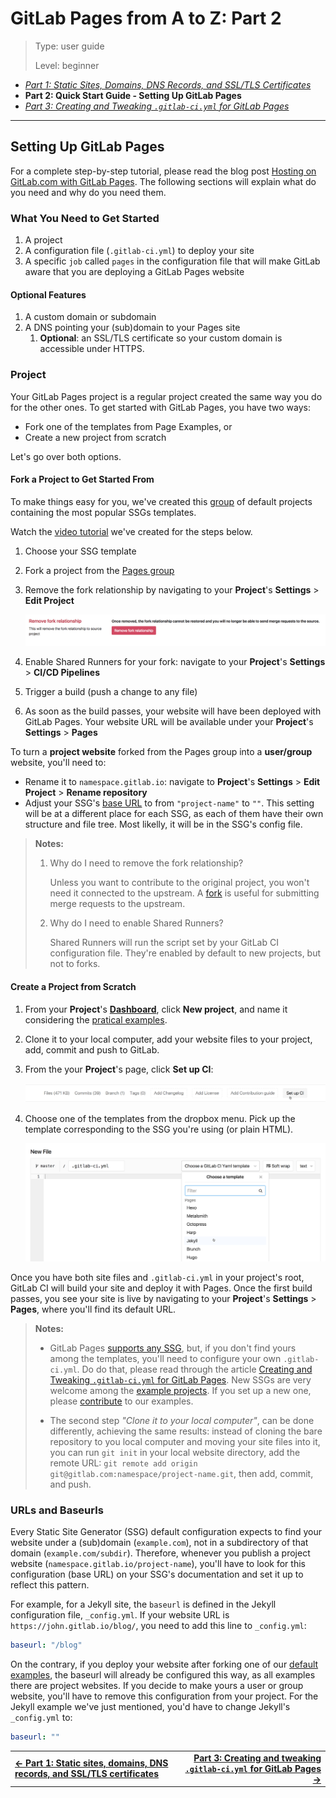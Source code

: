 # GitLab Pages from A to Z: Part 2

> Type: user guide
>
> Level: beginner

- _[Part 1: Static Sites, Domains, DNS Records, and SSL/TLS Certificates](getting_started_part_one.md)_
- **Part 2: Quick Start Guide - Setting Up GitLab Pages**
- _[Part 3: Creating and Tweaking `.gitlab-ci.yml` for GitLab Pages](getting_started_part_three.md)_

----

## Setting Up GitLab Pages

For a complete step-by-step tutorial, please read the
blog post [Hosting on GitLab.com with GitLab Pages](https://about.gitlab.com/2016/04/07/gitlab-pages-setup/). The following sections will explain
what do you need and why do you need them.

<!-- todo: transfer the content from that post to docs -->

### What You Need to Get Started

1. A project
1. A configuration file (`.gitlab-ci.yml`) to deploy your site
1. A specific `job` called `pages` in the configuration file
that will make GitLab aware that you are deploying a GitLab Pages website

#### Optional Features

1. A custom domain or subdomain
1. A DNS pointing your (sub)domain to your Pages site
   1. **Optional**: an SSL/TLS certificate so your custom
   domain is accessible under HTTPS.

### Project

Your GitLab Pages project is a regular project created the
same way you do for the other ones. To get started with GitLab Pages, you have two ways:

- Fork one of the templates from Page Examples, or
- Create a new project from scratch

Let's go over both options.

#### Fork a Project to Get Started From

To make things easy for you, we've created this
[group](https://gitlab.com/pages) of default projects
containing the most popular SSGs templates.

Watch the [video tutorial](https://youtu.be/TWqh9MtT4Bg) we've
created for the steps below.

1. Choose your SSG template
1. Fork a project from the [Pages group](https://gitlab.com/pages)
1. Remove the fork relationship by navigating to your **Project**'s **Settings** > **Edit Project**

    ![remove fork relashionship](img/remove_fork_relashionship.png)

1. Enable Shared Runners for your fork: navigate to your **Project**'s **Settings** > **CI/CD Pipelines**
1. Trigger a build (push a change to any file)
1. As soon as the build passes, your website will have been deployed with GitLab Pages. Your website URL will be available under your **Project**'s **Settings** > **Pages**

To turn a **project website** forked from the Pages group into a **user/group** website, you'll need to:

- Rename it to `namespace.gitlab.io`: navigate to **Project**'s **Settings** > **Edit Project** > **Rename repository**
- Adjust your SSG's [base URL](#urls-and-baseurls) to from `"project-name"` to `""`. This setting will be at a different place for each SSG, as each of them have their own structure and file tree. Most likelly, it will be in the SSG's config file.

> **Notes:**
>
>1. Why do I need to remove the fork relationship?
>
>     Unless you want to contribute to the original project,
you won't need it connected to the upstream. A
[fork](https://about.gitlab.com/2016/12/01/how-to-keep-your-fork-up-to-date-with-its-origin/#fork)
is useful for submitting merge requests to the upstream.
>
> 2. Why do I need to enable Shared Runners?
>
>     Shared Runners will run the script set by your GitLab CI
configuration file. They're enabled by default to new projects,
but not to forks.

#### Create a Project from Scratch

1. From your **Project**'s **[Dashboard](https://gitlab.com/dashboard/projects)**,
click **New project**, and name it considering the
[pratical examples](getting_started_part_one.md#practical-examples).
1. Clone it to your local computer, add your website
files to your project, add, commit and push to GitLab.
1. From the your **Project**'s page, click **Set up CI**:

    ![setup GitLab CI](img/setup_ci.png)

1. Choose one of the templates from the dropbox menu.
Pick up the template corresponding to the SSG you're using (or plain HTML).

    ![gitlab-ci templates](img/choose_ci_template.png)

Once you have both site files and `.gitlab-ci.yml` in your project's
root, GitLab CI will build your site and deploy it with Pages.
Once the first build passes, you see your site is live by
navigating to your **Project**'s **Settings** > **Pages**,
where you'll find its default URL.

> **Notes:**
>
> - GitLab Pages [supports any SSG](https://about.gitlab.com/2016/06/17/ssg-overview-gitlab-pages-part-3-examples-ci/), but,
if you don't find yours among the templates, you'll need
to configure your own `.gitlab-ci.yml`. Do do that, please
read through the article [Creating and Tweaking `.gitlab-ci.yml` for GitLab Pages](getting_started_part_three.md). New SSGs are very welcome among
the [example projects](https://gitlab.com/pages). If you set
up a new one, please
[contribute](https://gitlab.com/pages/pages.gitlab.io/blob/master/CONTRIBUTING.md)
to our examples.
>
> - The second step _"Clone it to your local computer"_, can be done
differently, achieving the same results: instead of cloning the bare
repository to you local computer and moving your site files into it,
you can run `git init` in your local website directory, add the
remote URL: `git remote add origin git@gitlab.com:namespace/project-name.git`,
then add, commit, and push.

### URLs and Baseurls

<!-- rewrite this -->

Every Static Site Generator (SSG) default configuration expects
to find your website under a (sub)domain (`example.com`), not
in a subdirectory of that domain (`example.com/subdir`). Therefore,
whenever you publish a project website (`namespace.gitlab.io/project-name`),
you'll have to look for this configuration (base URL) on your SSG's
documentation and set it up to reflect this pattern.

For example, for a Jekyll site, the `baseurl` is defined in the Jekyll
configuration file, `_config.yml`. If your website URL is
`https://john.gitlab.io/blog/`, you need to add this line to `_config.yml`:

```yaml
baseurl: "/blog"
```

On the contrary, if you deploy your website after forking one of
our [default examples](https://gitlab.com/pages), the baseurl will
already be configured this way, as all examples there are project
websites. If you decide to make yours a user or group website, you'll
have to remove this configuration from your project. For the Jekyll
example we've just mentioned, you'd have to change Jekyll's `_config.yml` to:

```yaml
baseurl: ""
```

|||
|:--|--:|
|[**← Part 1: Static sites, domains, DNS records, and SSL/TLS certificates**](getting_started_part_one.md)|[**Part 3: Creating and tweaking `.gitlab-ci.yml` for GitLab Pages →**](getting_started_part_three.md)|
